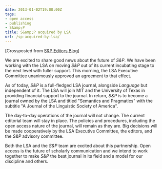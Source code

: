 ```yaml
---
date: 2013-01-02T19:00:00Z
tags:
- open access
- publishing
- S&amp;P
title: S&amp;P acquired by LSA
url: /sp-acquired-by-lsa/
---
```


[Crossposted from [S&P Editors Blog](http://blog.semprag.org)]

We are excited to share good news about the future of *S&P*. We have
been working with the LSA on moving *S&P* out of its current incubating
stage to the next level with fuller support. This morning, the LSA
Executive Committee unanimously approved an agreement to that effect.

As of today, *S&P* is a full-fledged LSA journal, alongside *Language*
but independent of it. The LSA will join MIT and the University of Texas
in providing financial support to the journal. In return, *S&P* is to
become a journal owned by the LSA and titled "Semantics and Pragmatics"
with the subtitle "A Journal of the Linguistic Society of America".

The day-to-day operations of the journal will not change. The current
editorial team will stay in place. The policies and procedures,
including the open access nature of the journal, will remain as they
are. Big decisions will be made cooperatively by the LSA Executive
Committee, the editors, and the *S&P* advisory committee.

Both the LSA and the *S&P* team are excited about this partnership. Open
access is the future of scholarly communication and we intend to work
together to make *S&P* the best journal in its field and a model for our
discipline and others. 
